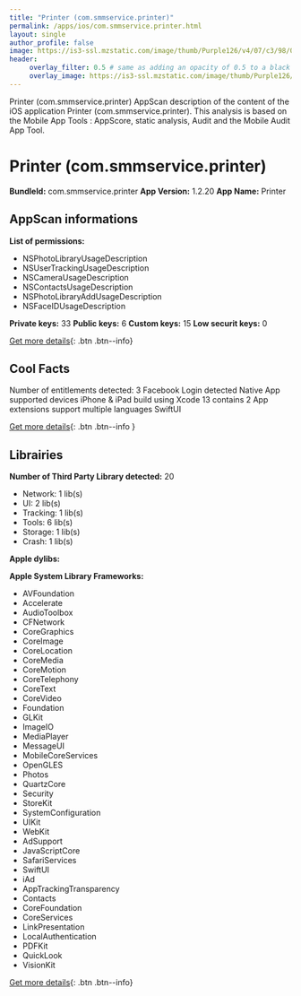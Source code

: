 ```yaml
---
title: "Printer (com.smmservice.printer)"
permalink: /apps/ios/com.smmservice.printer.html
layout: single
author_profile: false
image: https://is3-ssl.mzstatic.com/image/thumb/Purple126/v4/07/c3/98/07c398c3-dcf6-a5d7-9279-5ac1a15fa179/AppIcon-1x_U007emarketing-0-10-0-85-220.png/512x512bb.jpg
header: 
     overlay_filter: 0.5 # same as adding an opacity of 0.5 to a black background
     overlay_image: https://is3-ssl.mzstatic.com/image/thumb/Purple126/v4/07/c3/98/07c398c3-dcf6-a5d7-9279-5ac1a15fa179/AppIcon-1x_U007emarketing-0-10-0-85-220.png/512x512bb.jpg
---
```

Printer (com.smmservice.printer) AppScan description of the content of the iOS application Printer (com.smmservice.printer). This analysis is based on the Mobile App Tools : AppScore, static analysis, Audit and the Mobile Audit App Tool.

# Printer (com.smmservice.printer)

**BundleId:** com.smmservice.printer
**App Version:** 1.2.20
**App Name:** Printer


## AppScan informations 

**List of permissions:** 
- NSPhotoLibraryUsageDescription
- NSUserTrackingUsageDescription
- NSCameraUsageDescription
- NSContactsUsageDescription
- NSPhotoLibraryAddUsageDescription
- NSFaceIDUsageDescription
  
  
**Private keys:** 33
**Public keys:** 6
**Custom keys:** 15
**Low securit keys:** 0
  
[Get more details](/pricing.html){: .btn .btn--info}

## Cool Facts

Number of entitlements detected: 3
Facebook Login detected
Native App
supported devices iPhone & iPad
build using Xcode 13
contains 2 App extensions
support multiple languages
SwiftUI
  
[Get more details](/pricing.html){: .btn .btn--info }

## Librairies 
**Number of Third Party Library detected:** 20
- Network: 1 lib(s)
- UI: 2 lib(s)
- Tracking: 1 lib(s)
- Tools: 6 lib(s)
- Storage: 1 lib(s)
- Crash: 1 lib(s)


**Apple dylibs:**


**Apple System Library Frameworks:**
- AVFoundation
- Accelerate
- AudioToolbox
- CFNetwork
- CoreGraphics
- CoreImage
- CoreLocation
- CoreMedia
- CoreMotion
- CoreTelephony
- CoreText
- CoreVideo
- Foundation
- GLKit
- ImageIO
- MediaPlayer
- MessageUI
- MobileCoreServices
- OpenGLES
- Photos
- QuartzCore
- Security
- StoreKit
- SystemConfiguration
- UIKit
- WebKit
- AdSupport
- JavaScriptCore
- SafariServices
- SwiftUI
- iAd
- AppTrackingTransparency
- Contacts
- CoreFoundation
- CoreServices
- LinkPresentation
- LocalAuthentication
- PDFKit
- QuickLook
- VisionKit


  
[Get more details](/pricing.html){: .btn .btn--info}

